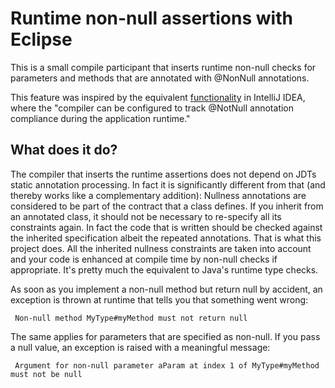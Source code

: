 Runtime non-null assertions with Eclipse
========================================

This is a small compile participant that inserts runtime non-null checks for parameters and methods that are annotated with @NonNull annotations. 

This feature was inspired by the equivalent [functionality](http://www.jetbrains.com/idea/features/annotation_java.html) in IntelliJ IDEA, where the "compiler can be configured to track @NotNull annotation compliance during the application runtime."

What does it do?
----------------

The compiler that inserts the runtime assertions does not depend on JDTs static annotation processing. In fact it is significantly different from that (and thereby works like a complementary addition): Nullness annotations are considered to be part of the contract that a class defines. If you inherit from an annotated class, it should not be necessary to re-specify all its constraints again. In fact the code that is written should be checked against the inherited specification albeit the repeated annotations. That is what this project does. All the inherited nullness constraints are taken into account and your code is enhanced at compile time by non-null checks if appropriate. It's pretty much the equivalent to Java's runtime type checks.

As soon as you implement a non-null method but return null by accident, an exception is thrown at runtime that tells you that something went wrong:

```
 Non-null method MyType#myMethod must not return null
```

The same applies for parameters that are specified as non-null. If you pass a null value, an exception is raised with a meaningful message:

```
 Argument for non-null parameter aParam at index 1 of MyType#myMethod must not be null
```

